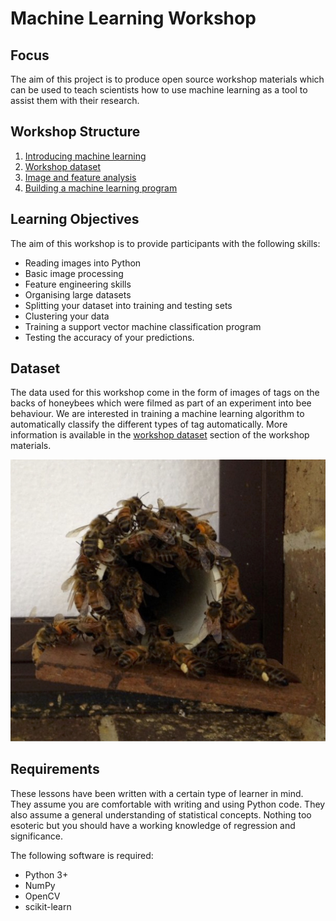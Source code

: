 # Machine Learning Workshop

## Focus

The aim of this project is to produce open source workshop materials which can be used to teach scientists how to use machine learning as a tool to assist them with their research.

## Workshop Structure

1. [Introducing machine learning](intro.md)
2. [Workshop dataset](dataset.md)
3. [Image and feature analysis](images_features.ipynb)
4. [Building a machine learning program](training_testing.ipynb)

## Learning Objectives

The aim of this workshop is to provide participants with the following skills:

* Reading images into Python
* Basic image processing
* Feature engineering skills
* Organising large datasets
* Splitting your dataset into training and testing sets
* Clustering your data
* Training a support vector machine classification program
* Testing the accuracy of your predictions.

## Dataset

The data used for this workshop come in the form of images of tags on the backs of honeybees which were filmed as part of an experiment into bee behaviour. We are interested in training a machine learning algorithm to automatically classify the different types of tag automatically. More information is available in the [workshop dataset](dataset.md) section of the workshop materials.

![hive entrance](images/entrance.jpg)



## Requirements

These lessons have been written with a certain type of learner in mind. They assume you are comfortable with writing and using Python code. They also assume a general understanding of statistical concepts. Nothing too esoteric but you should have a working knowledge of regression and significance.

The following software is required:

* Python 3+
* NumPy
* OpenCV
* scikit-learn
